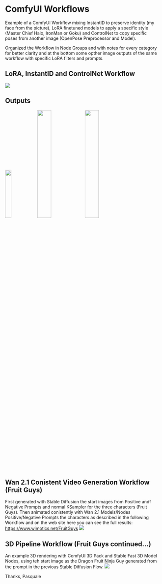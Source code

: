 # ComfyUI Workflows 
Example of a ComfyUI Workflow mixing InstantID to preserve identity (my face from the picture), LoRA finetuned models to apply a specific style (Master Chief Halo, IronMan or Goku) and ControlNet to copy specific poses from another image (OpenPose Preprocessor and Model).

Organized the Workflow in Node Groups and with notes for every category for better clarity and at the bottom some opther image outputs of the same workflow with specific LoRA filters and prompts.

## LoRA, InstantID and ControlNet Workflow

![](https://www.wimotics.net/comfyUI/InstantIDLoraControlNet_Flow.png)
## Outputs
<img src="https://www.wimotics.net/comfyUI/ComfyUI_00129_.png" width=20% height=20%>
<img src="https://www.wimotics.net/comfyUI/ComfyUI_00170_.png" width=30% height=30%>
<img src="https://www.wimotics.net/comfyUI/ComfyUI_00109_.png" width=30% height=30%>

## Wan 2.1 Conistent Video Generation Workflow (Fruit Guys)
First generated with Stable Diffusion the start images from Positive andf Negative Prompts and normal KSampler for the three characters (Fruit Guys).
Then animated conistently with Wan 2.1 Models/Nodes Positive/Negative Prompts the characters as described in the following Workflow and on the web site
here you can see the full results: https://www.wimotics.net/FruitGuys
![](https://www.wimotics.net/comfyUI/Wan2.1Workflow.png)
## 3D Pipeline Workflow (Fruit Guys continued...)
An example 3D rendering with ComfyUI 3D Pack and Stable Fast 3D Model Nodes, using teh start image as the Dragon Fruit Ninja Guy generated from the prompt in the previous Stable Diffusion Flow.
![](https://www.wimotics.net/comfyUI/3dPackFast3DWorkflow.png)

Thanks,
Pasquale
